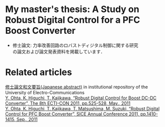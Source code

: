# My master's thesis: A Study on Robust Digital Control for a PFC Boost Converter  
* 修士論文: 力率改善回路のロバストディジタル制御に関する研究  
  の論文および論文発表資料を掲載しています．  

# Related articles
[修士論文和文要旨(Japanese abstract)](http://id.nii.ac.jp/1438/00003362/) in institutional repository of the University of Electro-Communications  
[Y. Ohta, K. Higuchi, T. Kajikawa, “Robust Digital Control for Boost DC-DC Converter”, The 8th ECTI-CON 2011, pp.525-528, May., 2011](https://doi.org/10.1109/ECTICON.2011.5947891)  
[Y. Ohta, K. Higuchi, T. Kajikawa, T. Matsushima, M. Suzuki, “Robust Digital Control for PFC Boost Converter”, SICE Annual Conference 2011, pp.1410-1415, Sep., 2011](https://ieeexplore.ieee.org/document/6060555)  
